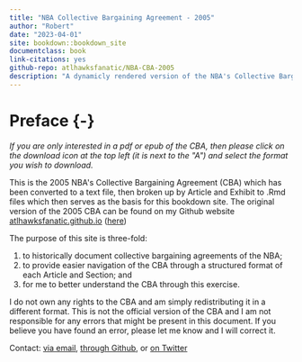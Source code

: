 ```yaml
--- 
title: "NBA Collective Bargaining Agreement - 2005"
author: "Robert"
date: "2023-04-01"
site: bookdown::bookdown_site
documentclass: book
link-citations: yes
github-repo: atlhawksfanatic/NBA-CBA-2005
description: "A dynamicly rendered version of the NBA's Collective Bargaining Agreement."
---
```


# Preface {-}

*If you are only interested in a pdf or epub of the CBA, then please click on the download icon at the top left (it is next to the "A") and select the format you wish to download.*

This is the 2005 NBA's Collective Bargaining Agreement (CBA) which has been converted to a text file, then broken up by Article and Exhibit to .Rmd files which then serves as the basis for this bookdown site. The original version of the 2005 CBA can be found on my Github website [atlhawksfanatic.github.io](https://atlhawksfanatic.github.io/) ([here](https://github.com/atlhawksfanatic/atlhawksfanatic.github.io/raw/master/research/CBA/2005-NBA-NBPA-Collective-Bargaining-Agreement.pdf)) 

The purpose of this site is three-fold:

1. to historically document collective bargaining agreements of the NBA;
2. to provide easier navigation of the CBA through a structured format of each Article and Section; and
3. for me to better understand the CBA through this exercise.

I do not own any rights to the CBA and am simply redistributing it in a different format. This is not the official version of the CBA and I am not responsible for any errors that might be present in this document. If you believe you have found an error, please let me know and I will correct it.

Contact: [via email](atlhawksfanatic@gmail.com), [through Github](https://github.com/atlhawksfanatic), or [on Twitter](https://twitter.com/atlhawksfanatic)
